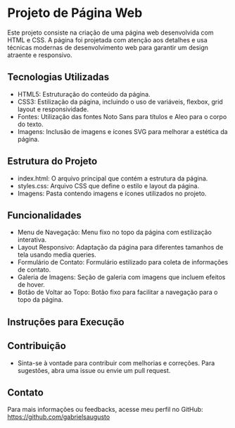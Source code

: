# Projeto de Página Web

Este projeto consiste na criação de uma página web desenvolvida com HTML e CSS. A página foi projetada com atenção aos detalhes e usa técnicas modernas de desenvolvimento web para garantir um design atraente e responsivo.

## Tecnologias Utilizadas

- HTML5: Estruturação do conteúdo da página.
- CSS3: Estilização da página, incluindo o uso de variáveis, flexbox, grid layout e responsividade.
- Fontes: Utilização das fontes Noto Sans para títulos e Aleo para o corpo do texto.
- Imagens: Inclusão de imagens e ícones SVG para melhorar a estética da página.

## Estrutura do Projeto

- index.html: O arquivo principal que contém a estrutura da página.
- styles.css: Arquivo CSS que define o estilo e layout da página.
- Imagens: Pasta contendo imagens e ícones utilizados no projeto.

## Funcionalidades

- Menu de Navegação: Menu fixo no topo da página com estilização interativa.
- Layout Responsivo: Adaptação da página para diferentes tamanhos de tela usando media queries.
- Formulário de Contato: Formulário estilizado para coleta de informações de contato.
- Galeria de Imagens: Seção de galeria com imagens que incluem efeitos de hover.
- Botão de Voltar ao Topo: Botão fixo para facilitar a navegação para o topo da página.

## Instruções para Execução

## Contribuição

- Sinta-se à vontade para contribuir com melhorias e correções. Para sugestões, abra uma issue ou envie um pull request.

## Contato

Para mais informações ou feedbacks, acesse meu perfil no GitHub: https://github.com/gabrielsaugusto
